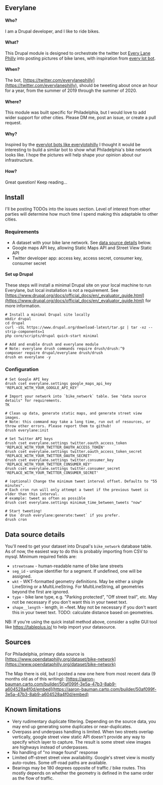 Everylane
---------

#### Who?
I am a Drupal developer, and I like to ride bikes. 

#### What?
This Drupal module is designed to orchestrate the twitter bot [Every Lane Philly](https://twitter.com/everylanephilly) into posting pictures of bike lanes, with inspiration from [every lot bot](https://github.com/fitnr/everylotbot).

#### When?
The bot, [https://twitter.com/everylanephilly](https://twitter.com/everylanephilly), should be tweeting about once an hour for a year, from the summer of 2019 through the summer of 2020.

#### Where?
This module was built specific for Philadelphia, but I would love to add wider support for other cities. Please DM me, post an issue, or create a pull request. 

#### Why?
Inspired by the [everylot bots like everylotphilly](https://twitter.com/everylotphilly) I thought it would be interesting to build a similar bot to show what Philadelphia's bike network looks like. I hope the pictures will help shape your opinion about our infrastructure.

#### How?
Great question! Keep reading...


## Install
I'll be posting TODOs into the issues section. Level of interest from other parties will determine how much time I spend making this adaptable to other cities.

### Requirements
* A dataset with your bike lane network. See [data source details](#data-source-details) below.
* Google maps API key, allowing Static Maps API and Street View Static API
* Twitter developer app: access key, access secret, consumer key, consumer secret

#### Set up Drupal
These steps will install a minimal Drupal site on your local machine to run Everylane, but local installation is not a requirement. See [https://www.drupal.org/docs/official_docs/en/_evaluator_guide.html](https://www.drupal.org/docs/official_docs/en/_evaluator_guide.html) for more information.
```
# Install a minimal Drupal site locally
mkdir drupal
cd drupal
curl -sSL https://www.drupal.org/download-latest/tar.gz | tar -xz --strip-components=1
php core/scripts/drupal quick-start minimal

# Add and enable drush and everylane module
# Note: everylane drush commands require drush/drush:^9
composer require drupal/everylane drush/drush
drush en everylane -y
```

### Configuration
```
# Set Google API key
drush cset everylane.settings google_maps_api_key 'REPLACE_WITH_YOUR_GOOGLE_API_KEY'

# Import your network into `bike_network` table. See "data source details" for requirements.
TK

# Clean up data, generate static maps, and generate street view images.
# Note: this command may take a long time, run out of resources, or throw other errors. Please report them to github!
drush everylane:init

# Set Twitter API keys
drush cset everylane.settings twitter.oauth_access_token 'REPLACE_WITH_YOUR_TWITTER_OAUTH_ACCESS_TOKEN'
drush cset everylane.settings twitter.oauth_access_token_secret 'REPLACE_WITH_YOUR_TWITTER_OAUTH_SECRET'
drush cset everylane.settings twitter.consumer_key 'REPLACE_WITH_YOUR_TWITTER_CONSUMER_KEY'
drush cset everylane.settings twitter.consumer_secret 'REPLACE_WITH_YOUR_TWITTER_CONSUMER_SECRET'

# (optional) Change the minimum tweet interval offset. Defaults to "55 minutes".
# Each cron run will only attempt a tweet if the previous tweet is older than this interval.
# example: tweet as often as possible
drush cset everylane.settings minimum_time_between_tweets "now"

# Start tweeting!
# Use `drush everylane:generate:tweet` if you prefer.
drush cron
```

## Data source details
You'll need to get your dataset into Drupal's `bike_network` database table. As of now, the easiest way to do this is probably importing from CSV to mysql.
Minimum required fields are:

* `streetname` - human-readable name of bike lane streets
* `seg_id` - unique identifier for a segment. If undefined, one will be assigned.
* `wkt` - WKT-formatted geometry definitions. May be either a single LineString or a MultiLineString. For MultiLineString, all geometries beyond the first are ignored.
* `type` - bike lane type, e.g. "Parking protected", "Off street trail", etc. May not be necessary if you don't want this in your tweet text.
* `shape__length` - length, in ~feet. May not be necessary if you don't want this in your tweet text. TODO: calculate distance based on geometries.

NB: If you're using the quick install method above, consider a sqlite GUI tool like https://tableplus.io/ to help import your datasource.

## Sources
For Philadelphia, primary data source is [https://www.opendataphilly.org/dataset/bike-network](https://www.opendataphilly.org/dataset/bike-network)

The Map there is old, but I posted a new one here from most recent data (9 months old as of this writing): [https://aaron-bauman.carto.com/builder/50af099f-3e5a-47b3-8ab9-a604528a4f0d/embed](https://aaron-bauman.carto.com/builder/50af099f-3e5a-47b3-8ab9-a604528a4f0d/embed)

## Known limitations
* Very rudimentary duplicate filtering. Depending on the source data, you may end up generating some duplicates or near-duplicates.
* Overpass and underpass handling is limited. When two streets overlap vertically, google street view static API doesn't provide any way to specify which layer to capture. The result is some street view images are highways instead of underpasses.
* No handling of "no image found" response
* Limited off-street street view availability. Google's street view is mostly auto-routes. Some off-road paths are available.
* Bearings may be 180 degrees opposite of traffic / bike routes. This mostly depends on whether the geometry is defined in the same order as the flow of traffic.

